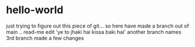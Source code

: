 # hello-world
just trying to figure out this piece of git...
so here have made a branch out of main ..
read-me edit 
'ye to jhaki hai kissa baki hai'
another branch names 3rd branch made a few changes
